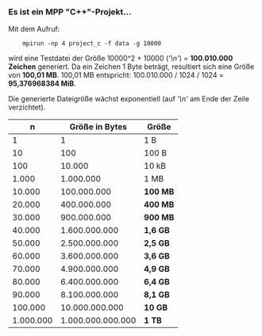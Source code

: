 ### Es ist ein MPP "C++"-Projekt...

Mit dem Aufruf:

        mpirun -np 4 project_c -f data -g 10000

wird eine Testdatei der Größe 10000^2 + 10000 (_'\\n'_) = **100.010.000 Zeichen**
generiert. Da ein Zeichen 1 Byte beträgt, resultiert sich eine Größe von
**100,01 MB**. 100,01 MB entspricht:
100.010.000 / 1024 / 1024 = **95,376968384 MiB**.

Die generierte Dateigröße wächst exponentiell (auf _'\\n'_ am Ende der Zeile
verzichtet).

n           |Größe in Bytes     |Größe
------------|-------------------|-----
1           |1                  |1 B
10          |100                |100 B
100         |10.000             |10 kB
1.000       |1.000.000          |1 MB
10.000      |100.000.000        |**100 MB**
20.000      |400.000.000        |**400 MB**
30.000      |900.000.000        |**900 MB**
40.000      |1.600.000.000      |**1,6 GB**
50.000      |2.500.000.000      |**2,5 GB**
60.000      |3.600.000.000      |**3,6 GB**
70.000      |4.900.000.000      |**4,9 GB**
80.000      |6.400.000.000      |**6,4 GB**
90.000      |8.100.000.000      |**8,1 GB**
100.000     |10.000.000.000     |**10 GB**
1.000.000   |1.000.000.000.000  |**1 TB**
